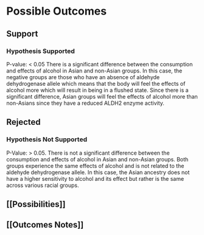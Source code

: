 # Possible Outcomes

## Support

### Hypothesis Supported

P-value: < 0.05 There is a significant difference between the consumption and effects of alcohol in Asian and non-Asian groups. In this case, the negative groups are those who have an absence of aldehyde dehydrogenase allele which means that the body will feel the effects of alcohol more which will result in being in a flushed state. Since there is a significant difference, Asian groups will feel the effects of alcohol more than non-Asians since they have a reduced ALDH2 enzyme activity.

## Rejected

### Hypothesis Not Supported

P-Value: > 0.05. There is not a significant difference between the consumption and effects of alcohol in Asian and non-Asian groups. Both groups experience the same effects of alcohol and is not related to the aldehyde dehydrogenase allele. In this case, the Asian ancestry does not have a higher sensitivity to alcohol and its effect but rather is the same across various racial groups.


## [[Possibilities]]

## [[Outcomes Notes]]

